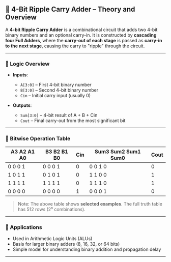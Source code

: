 ## 🔢 4-Bit Ripple Carry Adder – Theory and Overview

A **4-bit Ripple Carry Adder** is a combinational circuit that adds two 4-bit binary numbers and an optional carry-in. It is constructed by **cascading four Full Adders**, where the **carry-out of each stage** is passed as **carry-in to the next stage**, causing the carry to "ripple" through the circuit.

---

### 🧠 Logic Overview

- **Inputs**:
  - `A[3:0]` – First 4-bit binary number  
  - `B[3:0]` – Second 4-bit binary number  
  - `Cin` – Initial carry input (usually 0)

- **Outputs**:
  - `Sum[3:0]` – 4-bit result of A + B + Cin  
  - `Cout` – Final carry-out from the most significant bit

---

### 🧾 Bitwise Operation Table

| A3 A2 A1 A0 | B3 B2 B1 B0 | Cin | Sum3 Sum2 Sum1 Sum0 | Cout |
|------------|------------|------|----------------------|------|
|  0  0  0  1 |  0  0  0  1 |  0   |    0   0   1   0     |  0   |
|  1  0  1  1 |  0  1  0  1 |  0   |    1   1   0   0     |  1   |
|  1  1  1  1 |  1  1  1  1 |  0   |    1   1   1   0     |  1   |
|  0  0  0  0 |  0  0  0  0 |  1   |    0   0   0   1     |  0   |

> Note: The above table shows **selected examples**. The full truth table has 512 rows (2⁹ combinations).



---

### 🔧 Applications

- Used in Arithmetic Logic Units (ALUs)
- Basis for larger binary adders (8, 16, 32, or 64 bits)
- Simple model for understanding binary addition and propagation delay

---



